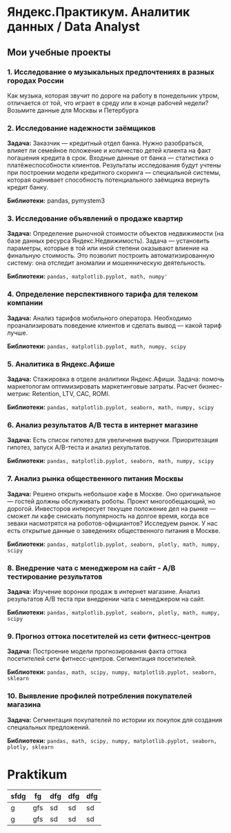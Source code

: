 # Яндекс.Практикум. Аналитик данных / Data Analyst
## Мои учебные проекты
### 1. Исследование о музыкальных предпочтениях в разных городах России
Как музыка, которая звучит по дороге на работу в понедельник утром, отличается от той, что играет в среду или в конце рабочей недели? Возьмите данные для Москвы и Петербурга
### 2. Исследование надежности заёмщиков
**Задача:** Заказчик — кредитный отдел банка. Нужно разобраться, влияет ли семейное положение и количество детей клиента на факт погашения кредита в срок. Входные данные от банка — статистика о платёжеспособности клиентов. Результаты исследования будут учтены при построении модели кредитного скоринга — специальной системы, которая оценивает способность потенциального заёмщика вернуть кредит банку.

**Библиотеки:** pandas, pymystem3

### 3. Исследование объявлений о продаже квартир
**Задача:** Определение рыночной стоимости объектов недвижимости (на базе данных ресурса Яндекс.Недвижимость). Задача — установить параметры, которые в той или иной степени оказывают влиение на финальную стоимость. Это позволит построить автоматизированную систему: она отследит аномалии и мошенническую деятельность.

**Библиотеки:** `pandas, matplotlib.pyplot, math, numpy'`

### 4. Определение перспективного тарифа для телеком компании
**Задача:** Анализ тарифов мобильного оператора. Необходимо проанализировать поведение клиентов и сделать вывод — какой тариф лучше.

**Библиотеки:** `pandas, matplotlib.pyplot, math, numpy, scipy`

### 5. Аналитика в Яндекс.Афише
**Задача:** Стажировка в отделе аналитики Яндекс.Афиши. Задача: помочь маркетологам оптимизировать маркетинговые затраты. Расчет бизнес-метрик: Retention, LTV, CAC, ROMI.

**Библиотеки:** `pandas, matplotlib.pyplot, seaborn, math, numpy, scipy`

### 6. Анализ результатов A/B теста в интернет магазине
**Задача:** Есть список гипотез для увеличения выручки. Приоритезация гипотез, запуск A/B-теста и анализ рехультатов.

**Библиотеки:** `pandas, matplotlib.pyplot, seaborn, math, numpy, scipy`

### 7. Анализ рынка общественного питания Москвы
**Задача:** Решено открыть небольшое кафе в Москве. Оно оригинальное — гостей должны обслуживать роботы. Проект многообещающий, но дорогой. Инвесторов интересует текущее положение дел на рынке — сможет ли кафе снискать популярность на долгое время, когда все зеваки насмотрятся на роботов-официантов? Исследуем рынок. У нас есть открытые данные о заведениях общественного питания в Москве.

**Библиотеки:** `pandas, matplotlib.pyplot, seaborn, plotly, math, numpy, scipy`

### 8. Внедрение чата с менеджером на сайт - A/B тестирование результатов
**Задача:** Изучение воронки продаж в интернет магазине. Анализ результатов A/B теста при внедрении чата с менеджером на сайт.

**Библиотеки:** `pandas, matplotlib.pyplot, seaborn, plotly, math, numpy, scipy`

### 9. Прогноз оттока посетителей из сети фитнесс-центров
**Задача:** Построение модели прогнозирования факта оттока посетителей сети фитнесс-центров. Сегментация посетителей.

**Библиотеки:** `pandas, math, scipy, numpy, matplotlib.pyplot, seaborn, sklearn`

### 10. Выявление профилей потребления покупателей магазина
**Задача:** Сегментация покупателей по истории их покупок для создания специальных предложений.

**Библиотеки:** `pandas, math, scipy, numpy, matplotlib.pyplot, seaborn, plotly, sklearn`

# Praktikum
| sfdg  | fg  |  dfg | dfg  |  dfg |
|---|---|---|---|---|
|  g |gfs   |sd   |  sd |  sd |
|  g |gfs   |sd   |  sd |  sd |
